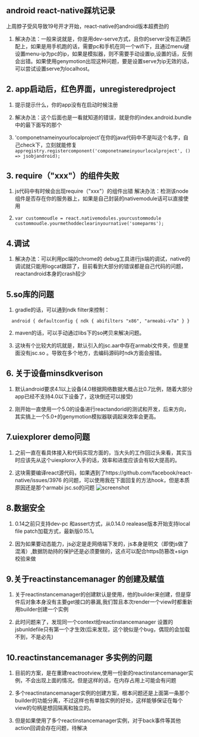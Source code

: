 ## android react-native踩坑记录

上周脖子受风导致19号开才开始，react-native的android版本超费劲的


1. 解决办法：一般来说就是，你是用dev-serve方式，且你的server没有正确匹配上，如果是用手机跑的话，需要pc和手机在同一个wifi下，且通过menu键设置menu-ip为pc的ip，如果是模拟器，则不需要手动设置ip,设置的话，反倒会出错。如果使用genymotion出现这种问题，要是设置serve为ip无效的话，可以尝试设置serve为localhost。

## **2. app启动后，红色界面，unregisteredproject**

1. 提示提示什么，你的app没有在启动时候注册

2. 解决办法：这个后面也是一看就知道的错误，就是你的index.android.bundle中的最下面写的那个

3. 'componetnameinyourlocalproject'在你的java代码中不是叫这个名字，自己check下，立刻就能修复
`appregistry.registercomponent('componetnameinyourlocalproject', () => jsobjandroid);`

## **3. require（"xxx"）的组件失败**

1. js代码中有时候会出现require（"xxx"）的组件出错
解决办法：检测该node组件是否存在你的服务器上，如果是自己封装的nativemodule话可以直接使用

2. `var custommoudle = react.nativemodules.yourcustommodule
custommoudle.yourmethoddeclearinyournative('someparms');`

## **4.调试**

1. 解决办法：可以利用pc端的chrome的 debug工具进行js端的调试，native的调试就只能用logcat跟踪了，目前看到大部分的错误都是自己代码的问题，reactandroid本身的crash较少

## **5.so库的问题**

1. gradle的话，可以通到ndk filter来控制：

`	android {
        	defaultconfig {
	    	     ndk {
	 	     abifilters "x86", "armeabi-v7a"
	            }
         }         `


2. maven的话，可以手动通过libs下的so拷贝来解决问题。

3. 这块有个比较大的坑就是，默认引入的jsc.aar中存在armabi文件夹，但是里面没有jsc.so 。导致在多个地方，去编码源码时ndk方面会报错。

## **6. 关于设备minsdkverison**

1. 默认android要求4.1以上设备(4.0根据网络数据大概占比0.7比例，随着大部分app已经不支持4.0以下设备了，这块倒还可以接受)

2. 刚开始一直使用一个5.0的设备进行reactandorid的测试和开发，后来方向，其实搞上一个5.0+的genymotion模拟器联调起来效率会更高。

## **7.uiexplorer demo问题**

1. 之前一直在看具体接入和代码实现方面的，当大头的工作回过头来看，其实当时应该先从这个uiexploror入手的话，效率和进度应该会有较大提高的。

2. 这块需要编译react源代码，如果遇到了https://github.com/facebook/react-native/issues/3976 的问题，可以使用我在下面回复的方法hook，但是本质原因还是那个armabi jsc.so的问题
![screenshot](http://img4.tbcdn.cn/L1/461/1/dfda3ab17e79df68f00b2ae2c18c24be062186c9)

## **8.数据安全**

1. 0.14之前只支持dev-pc 和assert方式，从0.14.0 realease版本开始支持local file patch加载方式，最新版0.15.1。

2. 因为如果要动态能力，js必定是走网络端下发的，js本身是明文（即使js做了混淆）,数据防劫持的保护还是必须要做的，这点可以配合https防篡改+sign校验来做

## **9.关于reactinstancemanager 的创建及赋值**

1. 关于reactinstancemanager的创建默认是使用，他的builder来创建，但是穿件后对象本身没有主要get接口的暴漏,我们暂且本次render一个view时都重新用builder创建一个实例

2. 此时问题来了，发现同一个context给reactinstancemanager 设置的jsbunldefile只有第一个才生效(后来发现，这个貌似是个bug，偶现的会加载不到，不是必先)

## **10.reactinstancemanager 多实例的问题**

1. 目前的方案，是在重建reactrootview,使用一份新的reactinstancemanager实例，不会出现上面的情况。但是这样的话，在内存占用上可能会有问题

2. 多个reactinstancemanager实例的创建方案，根本问题还是上面第一条那个builder的功能分离，不过这样也有单独实例的好处，这样能够保证在每个view的句柄是想回隔离和独立的。

3. 但是如果使用了多个reactinstancemanager实例，对于back事件等其他action回调会存在问题，待解决

